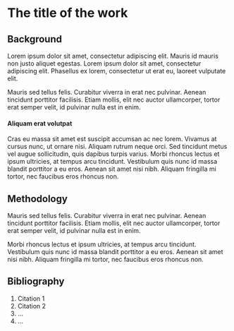 # The title of the work

## Background

Lorem ipsum dolor sit amet, consectetur adipiscing elit. Mauris id mauris non justo aliquet egestas. Lorem ipsum dolor sit amet, consectetur adipiscing elit. Phasellus ex lorem, consectetur ut erat eu, laoreet vulputate elit. 

Mauris sed tellus felis. Curabitur viverra in erat nec pulvinar. Aenean tincidunt porttitor facilisis. Etiam mollis, elit nec auctor ullamcorper, tortor erat semper velit, id pulvinar nulla est in enim.

#### Aliquam erat volutpat

Cras eu massa sit amet est suscipit accumsan ac nec lorem. Vivamus at cursus nunc, ut ornare nisi. Aliquam rutrum neque orci. Sed tincidunt metus vel augue sollicitudin, quis dapibus turpis varius. Morbi rhoncus lectus et ipsum ultricies, at tempus arcu tincidunt. Vestibulum quis nunc id massa blandit porttitor a eu eros. Aenean sit amet nisi nibh. Aliquam fringilla mi tortor, nec faucibus eros rhoncus non.


## Methodology

Mauris sed tellus felis. Curabitur viverra in erat nec pulvinar. Aenean tincidunt porttitor facilisis. Etiam mollis, elit nec auctor ullamcorper, tortor erat semper velit, id pulvinar nulla est in enim.

Morbi rhoncus lectus et ipsum ultricies, at tempus arcu tincidunt. Vestibulum quis nunc id massa blandit porttitor a eu eros. Aenean sit amet nisi nibh. Aliquam fringilla mi tortor, nec faucibus eros rhoncus non.


## Bibliography

1. Citation 1
2. Citation 2
3. ...
4. ...

